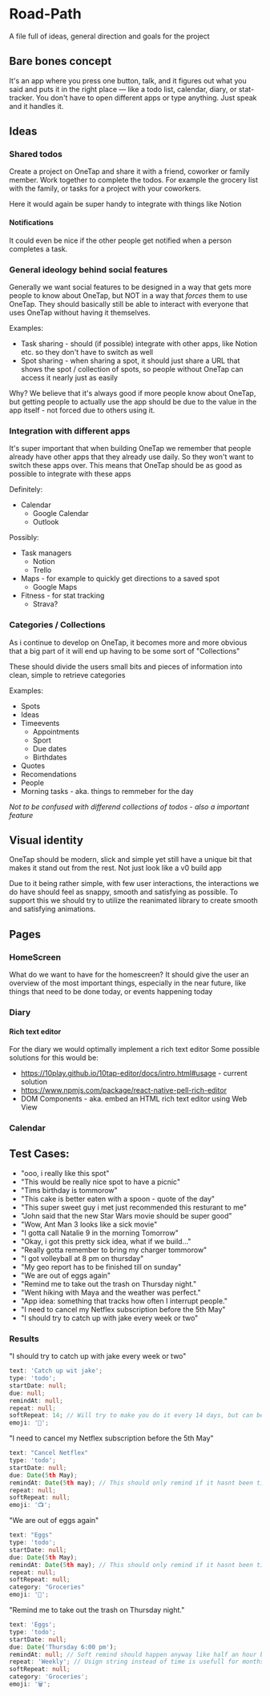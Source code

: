 # Road-Path

A file full of ideas, general direction and goals for the project

## Bare bones concept

It's an app where you press one button, talk, and it figures out what you said and puts it in the right place — like a todo list, calendar, diary, or stat-tracker.
You don't have to open different apps or type anything. Just speak and it handles it.

## Ideas

### Shared todos

Create a project on OneTap and share it with a friend, coworker or family member. Work together to complete the todos.
For example the grocery list with the family, or tasks for a project with your coworkers.

Here it would again be super handy to integrate with things like Notion

#### Notifications

It could even be nice if the other people get notified when a person completes a task.

### General ideology behind social features

Generally we want social features to be designed in a way that gets more people to know about OneTap, but NOT in a way that _forces_ them to use OneTap. They should basically still be able to interact with everyone that uses OneTap without having it themselves.

Examples:

- Task sharing - should (if possible) integrate with other apps, like Notion etc. so they don't have to switch as well
- Spot sharing - when sharing a spot, it should just share a URL that shows the spot / collection of spots, so people without OneTap can access it nearly just as easily

Why? We believe that it's always good if more people know about OneTap, but getting people to actually use the app should be due to the value in the app itself - not forced due to others using it.

### Integration with different apps

It's super important that when building OneTap we remember that people already have other apps that they already use daily. So they won't want to switch these apps over. This means that OneTap should be as good as possible to integrate with these apps

Definitely:

- Calendar
  - Google Calendar
  - Outlook

Possibly:

- Task managers
  - Notion
  - Trello
- Maps - for example to quickly get directions to a saved spot
  - Google Maps
- Fitness - for stat tracking
  - Strava?

### Categories / Collections

As i continue to develop on OneTap, it becomes more and more obvious that a big part of it will end up having to be some sort of "Collections"

These should divide the users small bits and pieces of information into clean, simple to retrieve categories

Examples:

- Spots
- Ideas
- Timeevents
  - Appointments
  - Sport
  - Due dates
  - Birthdates
- Quotes
- Recomendations
- People
- Morning tasks - aka. things to remmeber for the day

_Not to be confused with differend collections of todos - also a important feature_

## Visual identity

OneTap should be modern, slick and simple yet still have a unique bit that makes it stand out from the rest. Not just look like a v0 build app

Due to it being rather simple, with few user interactions, the interactions we do have should feel as snappy, smooth and satisfying as possible. To support this we should try to utilize the reanimated library to create smooth and satisfying animations.

## Pages

### HomeScreen

What do we want to have for the homescreen?
It should give the user an overview of the most important things, especially in the near future, like things that need to be done today, or events happening today

### Diary

#### Rich text editor

For the diary we would optimally implement a rich text editor
Some possible solutions for this would be:

- https://10play.github.io/10tap-editor/docs/intro.html#usage - current solution
- https://www.npmjs.com/package/react-native-pell-rich-editor
- DOM Components - aka. embed an HTML rich text editor using Web View

### Calendar

## Test Cases:

- "ooo, i really like this spot"
- "This would be really nice spot to have a picnic"
- "Tims birthday is tommorow"
- "This cake is better eaten with a spoon - quote of the day"
- "This super sweet guy i met just recommended this resturant to me"
- "John said that the new Star Wars movie should be super good"
- "Wow, Ant Man 3 looks like a sick movie"
- "I gotta call Natalie 9 in the morning Tomorrow"
- "Okay, i got this pretty sick idea, what if we build..."
- "Really gotta remember to bring my charger tommorow"
- "I got volleyball at 8 pm on thursday"
- "My geo report has to be finished till on sunday"
- "We are out of eggs again"
- "Remind me to take out the trash on Thursday night."
- "Went hiking with Maya and the weather was perfect."
- "App idea: something that tracks how often I interrupt people."
- "I need to cancel my Netflex subscription before the 5th May"
- "I should try to catch up with jake every week or two"

### Results

"I should try to catch up with jake every week or two"

```ts
text: 'Catch up wit jake';
type: 'todo';
startDate: null;
due: null;
remindAt: null;
repeat: null;
softRepeat: 14; // Will try to make you do it every 14 days, but can be done before
emoji: '👋';
```

"I need to cancel my Netflex subscription before the 5th May"

```ts
text: "Cancel Netflex"
type: 'todo';
startDate: null;
due: Date(5th May);
remindAt: Date(5th may); // This should only remind if it hasnt been ticked off
repeat: null;
softRepeat: null;
emoji: '📺';
```

"We are out of eggs again"

```ts
text: "Eggs"
type: 'todo';
startDate: null;
due: Date(5th May);
remindAt: Date(5th may); // This should only remind if it hasnt been ticked off
repeat: null;
softRepeat: null;
category: "Groceries"
emoji: '🥚';
```

"Remind me to take out the trash on Thursday night."

```ts
text: 'Eggs';
type: 'todo';
startDate: null;
due: Date('Thursday 6:00 pm');
remindAt: null; // Soft remind should happen anyway like half an hour before
repeat: 'Weekly'; // Usign string instead of time is usefull for months that dont allways have the same lenght
softRepeat: null;
category: 'Groceries';
emoji: '🗑️';
```
